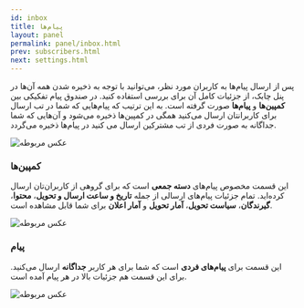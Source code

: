 ```yaml
---
id: inbox
title: پیام‌ها
layout: panel
permalink: panel/inbox.html
prev: subscribers.html
next: settings.html
---
```


پس از ارسال پیام‌ها به کاربران مورد نظر، می‌توانید با توجه به ذخیره شدن همه آن‌ها در پنل چابک، از جزئیات کامل آن برای بررسی استفاده کنید. در صندوق پیام تفکیکی بین **کمپین‌ها** و **پیام‌ها** صورت گرفته است. به این ترتیب که پیام‌هایی که شما در تب ارسال برای کاربرانتان ارسال می‌کنید همگی در کمپین‌ها ذخیره می‌شود و آن‌هایی که شما جداگانه به صورت فردی از تب مشترکین ارسال می‌ کنید در پیام‌ها ذخیره می‌گردد.

![عکس مربوطه](http://uupload.ir/files/d85q_inbox.png)


### کمپین‌ها

این قسمت مخصوص پیام‌های **دسته جمعی** است که برای گروهی از کاربران‌تان ارسال کرده‌اید. تمام جزئیات پیام‌های ارسالی از جمله **تاریخ و ساعت ارسال و تحویل**، **محتوا**، **گیرندگان**، **سیاست تحویل**، **آمار تحویل** و **آمار اعلان** برای شما قابل مشاهده است. 

![عکس مربوطه](http://uupload.ir/files/gxy5_messagec.png)

### پیام

این قسمت برای **پیام‌های فردی** است که شما برای هر کاربر **جداگانه** ارسال می‌کنید. برای این قسمت هم جزئیات بالا در هر پیام آمده است.

![عکس مربوطه](http://uupload.ir/files/oc98_messageb.png)